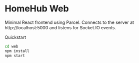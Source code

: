 # HomeHub Web

Minimal React frontend using Parcel. Connects to the server at http://localhost:5000 and listens for Socket.IO events.

Quickstart

```bash
cd web
npm install
npm start
```
